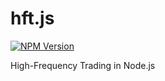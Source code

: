 # hft.js

[![NPM Version](https://img.shields.io/npm/v/hft-js)](https://www.npmjs.com/package/hft-js)

High-Frequency Trading in Node.js
